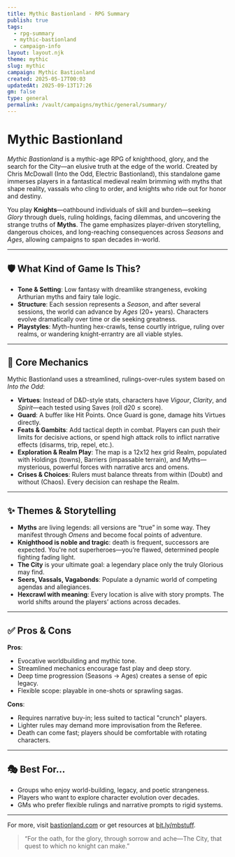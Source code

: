 ```yaml
---
title: Mythic Bastionland - RPG Summary
publish: true
tags:
  - rpg-summary
  - mythic-bastionland
  - campaign-info
layout: layout.njk
theme: mythic
slug: mythic
campaign: Mythic Bastionland
created: 2025-05-17T00:03
updatedAt: 2025-09-13T17:26
gm: false
type: general
permalink: /vault/campaigns/mythic/general/summary/
---
```


# Mythic Bastionland

*Mythic Bastionland* is a mythic-age RPG of knighthood, glory, and the search for the City—an elusive truth at the edge of the world. Created by Chris McDowall (Into the Odd, Electric Bastionland), this standalone game immerses players in a fantastical medieval realm brimming with myths that shape reality, vassals who cling to order, and knights who ride out for honor and destiny.

You play **Knights**—oathbound individuals of skill and burden—seeking *Glory* through duels, ruling holdings, facing dilemmas, and uncovering the strange truths of **Myths**. The game emphasizes player-driven storytelling, dangerous choices, and long-reaching consequences across *Seasons* and *Ages*, allowing campaigns to span decades in-world.

---

## 🛡 What Kind of Game Is This?

- **Tone & Setting**: Low fantasy with dreamlike strangeness, evoking Arthurian myths and fairy tale logic.
- **Structure**: Each session represents a *Season*, and after several sessions, the world can advance by *Ages* (20+ years). Characters evolve dramatically over time or die seeking greatness.
- **Playstyles**: Myth-hunting hex-crawls, tense courtly intrigue, ruling over realms, or wandering knight-errantry are all viable styles.

---

## 🎲 Core Mechanics

Mythic Bastionland uses a streamlined, rulings-over-rules system based on *Into the Odd*:

- **Virtues**: Instead of D&D-style stats, characters have *Vigour*, *Clarity*, and *Spirit*—each tested using Saves (roll d20 ≤ score).
- **Guard**: A buffer like Hit Points. Once Guard is gone, damage hits Virtues directly.
- **Feats & Gambits**: Add tactical depth in combat. Players can push their limits for decisive actions, or spend high attack rolls to inflict narrative effects (disarms, trip, repel, etc.).
- **Exploration & Realm Play**: The map is a 12x12 hex grid Realm, populated with Holdings (towns), Barriers (impassable terrain), and Myths—mysterious, powerful forces with narrative arcs and omens.
- **Crises & Choices**: Rulers must balance threats from within (Doubt) and without (Chaos). Every decision can reshape the Realm.

---

## ✨ Themes & Storytelling

- **Myths** are living legends: all versions are “true” in some way. They manifest through *Omens* and become focal points of adventure.
- **Knighthood is noble and tragic**: death is frequent, successors are expected. You're not superheroes—you’re flawed, determined people fighting fading light.
- **The City** is your ultimate goal: a legendary place only the truly Glorious may find.
- **Seers, Vassals, Vagabonds**: Populate a dynamic world of competing agendas and allegiances.
- **Hexcrawl with meaning**: Every location is alive with story prompts. The world shifts around the players’ actions across decades.

---

## ✅ Pros & Cons

**Pros**:
- Evocative worldbuilding and mythic tone.
- Streamlined mechanics encourage fast play and deep story.
- Deep time progression (Seasons → Ages) creates a sense of epic legacy.
- Flexible scope: playable in one-shots or sprawling sagas.

**Cons**:
- Requires narrative buy-in; less suited to tactical "crunch" players.
- Lighter rules may demand more improvisation from the Referee.
- Death can come fast; players should be comfortable with rotating characters.

---

## 🎭 Best For...

- Groups who enjoy world-building, legacy, and poetic strangeness.
- Players who want to explore character evolution over decades.
- GMs who prefer flexible rulings and narrative prompts to rigid systems.

---

For more, visit [bastionland.com](http://www.bastionland.com) or get resources at [bit.ly/mbstuff](https://bit.ly/mbstuff).

> “For the oath, for the glory, through sorrow and ache—The City, that quest to which no knight can make.”

